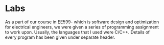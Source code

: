 # Labs
As a part of our course in EE599- which is software design and optimization for electrical engineers, we were given a series of programming assignment to work upon. Usually, the languages that I used were C/C++.
Details of every program has been given under separate header.





